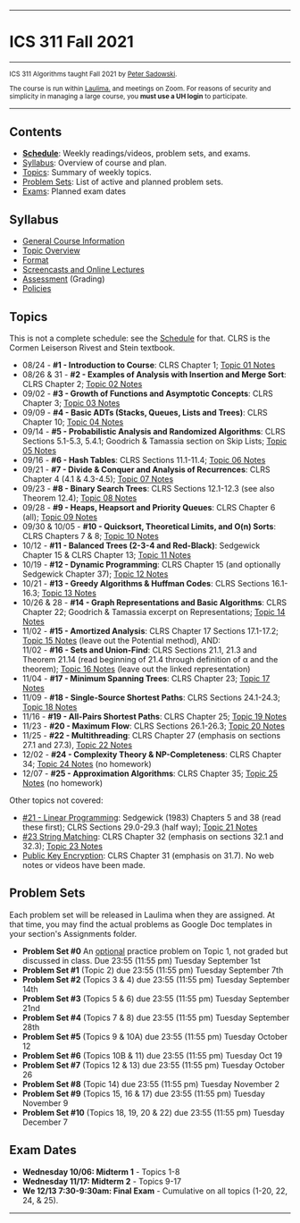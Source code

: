 * * *

# ICS 311 Fall 2021

* * *

<small>

ICS 311 Algorithms taught Fall 2021 by [Peter Sadowski](http://www2.hawaii.edu/~psadow/).
  
The course is run within [Laulima.](https://laulima.hawaii.edu/portal) and meetings on Zoom. For reasons of security and simplicity in managing a large course, you **must use a UH login** to participate.

</small>

* * *

## Contents

*   **[Schedule](Schedule.html)**: Weekly readings/videos, problem sets, and exams.
*   [Syllabus](#syllabus): Overview of course and plan.
*   [Topics](#topics): Summary of weekly topics.
*   [Problem Sets](#problems): List of active and planned problem sets.
*   [Exams](#exams): Planned exam dates

## <a name="syllabus">Syllabus</a>

*   [General Course Information](Syllabus/Course-Info.html)
*   [Topic Overview](Syllabus/Topic-Plan.html)
*   [Format](Syllabus/Format.html)
*   [Screencasts and Online Lectures](Syllabus/Screencasts.html)
*   [Assessment](Syllabus/Assessment.html) (Grading)
*   [Policies](Syllabus/Policies.html)

## <a name="topics">Topics</a>

This is not a complete schedule: see the [Schedule](Schedule.html) for that. CLRS is the Cormen Leiserson Rivest and Stein textbook.

*   08/24 - **#1 - Introduction to Course**: CLRS Chapter 1; [Topic 01 Notes](Notes/Topic-01.html)
*   08/26 & 31 - **#2 - Examples of Analysis with Insertion and Merge Sort**: CLRS Chapter 2; [Topic 02 Notes](Notes/Topic-02.html)
*   09/02 - **#3 - Growth of Functions and Asymptotic Concepts**: CLRS Chapter 3; [Topic 03 Notes](Notes/Topic-03.html)
*   09/09 - **#4 - Basic ADTs (Stacks, Queues, Lists and Trees)**: CLRS Chapter 10; [Topic 04 Notes](Notes/Topic-04.html)
*   09/14 - **#5 - Probabilistic Analysis and Randomized Algorithms**: CLRS Sections 5.1-5.3, 5.4.1; Goodrich & Tamassia section on Skip Lists; [Topic 05 Notes](Notes/Topic-05.html)
*   09/16 - **#6 - Hash Tables**: CLRS Sections 11.1-11.4; [Topic 06 Notes](Notes/Topic-06.html)
*   09/21 - **#7 - Divide & Conquer and Analysis of Recurrences**: CLRS Chapter 4 (4.1 & 4.3-4.5); [Topic 07 Notes](Notes/Topic-07.html)
*   09/23 - **#8 - Binary Search Trees**: CLRS Sections 12.1-12.3 (see also Theorem 12.4); [Topic 08 Notes](Notes/Topic-08.html)
*   09/28 - **#9 - Heaps, Heapsort and Priority Queues**: CLRS Chapter 6 (all); [Topic 09 Notes](Notes/Topic-09.html)
*   09/30 & 10/05 - **#10 - Quicksort, Theoretical Limits, and O(n) Sorts**: CLRS Chapters 7 & 8; [Topic 10 Notes](Notes/Topic-10.html)
*   10/12 - **#11 - Balanced Trees (2-3-4 and Red-Black)**: Sedgewick Chapter 15 & CLRS Chapter 13; [Topic 11 Notes](Notes/Topic-11.html)
*   10/19 - **#12 - Dynamic Programming**: CLRS Chapter 15 (and optionally Sedgewick Chapter 37); [Topic 12 Notes](Notes/Topic-12.html)
*   10/21 - **#13 - Greedy Algorithms & Huffman Codes**: CLRS Sections 16.1-16.3; [Topic 13 Notes](Notes/Topic-13.html)
*   10/26 & 28 - **#14 - Graph Representations and Basic Algorithms**: CLRS Chapter 22; Goodrich & Tamassia excerpt on Representations; [Topic 14 Notes](Notes/Topic-14.html)
*   11/02 - **#15 - Amortized Analysis**: CLRS Chapter 17 Sections 17.1-17.2; [Topic 15 Notes](Notes/Topic-15.html) (leave out the Potential method), AND:  
    11/02 - **#16 - Sets and Union-Find**: CLRS Sections 21.1, 21.3 and Theorem 21.14 (read beginning of 21.4 through definition of α and the theorem); [Topic 16 Notes](Notes/Topic-16.html) (leave out the linked representation)
*   11/04 - **#17 - Minimum Spanning Trees**: CLRS Chapter 23; [Topic 17 Notes](Notes/Topic-17.html)
*   11/09 - **#18 - Single-Source Shortest Paths**: CLRS Sections 24.1-24.3; [Topic 18 Notes](Notes/Topic-18.html)
*   11/16 - **#19 - All-Pairs Shortest Paths**: CLRS Chapter 25; [Topic 19 Notes](Notes/Topic-19.html)
*   11/23 - **#20 - Maximum Flow**: CLRS Sections 26.1-26.3; [Topic 20 Notes](Notes/Topic-20.html)
*   11/25 - **#22 - Multithreading**: CLRS Chapter 27 (emphasis on sections 27.1 and 27.3), [Topic 22 Notes](Notes/Topic-22.html)
*   12/02 - **#24 - Complexity Theory & NP-Completeness**: CLRS Chapter 34; [Topic 24 Notes](Notes/Topic-24.html) (no homework)
*   12/07 - **#25 - Approximation Algorithms**: CLRS Chapter 35; [Topic 25 Notes](Notes/Topic-25.html) (no homework)

Other topics not covered:

*   <u>#21 - Linear Programming</u>: Sedgewick (1983) Chapters 5 and 38 (read these first); CLRS Sections 29.0-29.3 (half way); [Topic 21 Notes](Notes/Topic-21.html)
*   <u>#23 String Matching</u>: CLRS Chapter 32 (emphasis on sections 32.1 and 32.3); [Topic 23 Notes](Notes/Topic-23.html)
*   <u>Public Key Encryption</u>: CLRS Chapter 31 (emphasis on 31.7). No web notes or videos have been made.

## <a name="problems">Problem Sets</a>

Each problem set will be released in Laulima when they are assigned. At that time, you may find the actual problems as Google Doc templates in your section's Assignments folder.

*   **Problem Set #0** An <u>optional</u> practice problem on Topic 1, not graded but discussed in class. Due 23:55 (11:55 pm) Tuesday September 1st
*   **Problem Set #1** (Topic 2) due 23:55 (11:55 pm) Tuesday September 7th
*   **Problem Set #2** (Topics 3 & 4) due 23:55 (11:55 pm) Tuesday September 14th
*   **Problem Set #3** (Topics 5 & 6) due 23:55 (11:55 pm) Tuesday September 21nd
*   **Problem Set #4** (Topics 7 & 8) due 23:55 (11:55 pm) Tuesday September 28th
*   **Problem Set #5** (Topics 9 & 10A) due 23:55 (11:55 pm) Tuesday October 12
*   **Problem Set #6** (Topics 10B & 11) due 23:55 (11:55 pm) Tuesday Oct 19
*   **Problem Set #7** (Topics 12 & 13) due 23:55 (11:55 pm) Tuesday October 26
*   **Problem Set #8** (Topic 14) due 23:55 (11:55 pm) Tuesday November 2
*   **Problem Set #9** (Topics 15, 16 & 17) due 23:55 (11:55 pm) Tuesday November 9
*   **Problem Set #10** (Topics 18, 19, 20 & 22) due 23:55 (11:55 pm) Tuesday December 7

## <a name="exams">Exam Dates</a>

*   **Wednesday 10/06: Midterm 1** - Topics 1-8
*   **Wednesday 11/17: Midterm 2** - Topics 9-17
*   **We 12/13 7:30-9:30am: Final Exam** - Cumulative on all topics (1-20, 22, 24, & 25).

* * *
